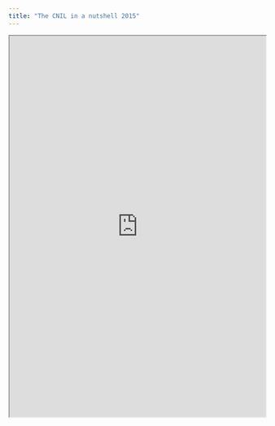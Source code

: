 ```yaml
---
title: "The CNIL in a nutshell 2015"
---
```




<iframe height="750" width="100%" src="https://ewelton.github.io/ktest/wiki.html#The%20CNIL%20in%20a%20nutshell%202015"></iframe>
